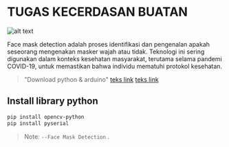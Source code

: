 # TUGAS KECERDASAN BUATAN

![alt text](https://github.com/HariisDermawan/Face_mask_detection/blob/main/img/icons.png)

Face mask detection adalah proses identifikasi dan pengenalan apakah seseorang mengenakan masker wajah atau tidak. Teknologi ini sering digunakan dalam konteks kesehatan masyarakat, terutama selama pandemi COVID-19, untuk memastikan bahwa individu mematuhi protokol kesehatan.

> "Download python & arduino"
> [teks link](https://www.python.org/)
> [teks link](https://www.arduino.cc/en/software)

## Install library python
```sh
pip install opencv-python
pip install pyserial
```


> Note: `--Face Mask Detection` .
